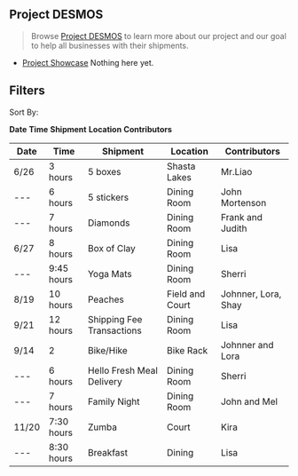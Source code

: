 ## Project DESMOS
> Browse [Project DESMOS](https://www.coramranch.com/) to learn more about our project and our goal to help all businesses with their shipments.
- [Project Showcase](https://www.youtube.com/watch?v=Mp2-9soBqSo&ab_channel=JaJaBean) Nothing here yet.

## Filters
Sort By:

**Date**    **Time**    **Shipment**    **Location**    **Contributors**

| Date | Time | Shipment | Location | Contributors |
| --- | --- | --- | --- | --- |
| 6/26 | 3 hours | 5 boxes | Shasta Lakes | Mr.Liao |
| --- | 6 hours | 5 stickers | Dining Room | John Mortenson |
| --- | 7 hours | Diamonds | Dining Room | Frank and Judith |
| 6/27 | 8 hours | Box of Clay | Dining Room | Lisa |
| --- | 9:45 hours | Yoga Mats | Dining Room | Sherri|
| 8/19 | 10 hours | Peaches | Field and Court | Johnner, Lora, Shay|
| 9/21 | 12 hours | Shipping Fee Transactions | Dining Room | Lisa |
| 9/14 | 2 | Bike/Hike | Bike Rack | Johnner and Lora |
| --- | 6 hours | Hello Fresh Meal Delivery | Dining Room | Sherri |
| --- | 7 hours | Family Night | Dining Room | John and Mel |
| 11/20 | 7:30 hours | Zumba | Court | Kira |
| --- | 8:30 hours | Breakfast | Dining | Lisa |
